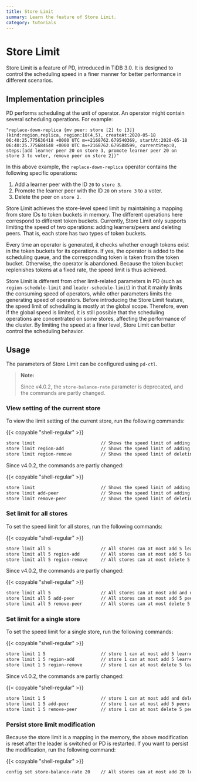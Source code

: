 ```yaml
---
title: Store Limit
summary: Learn the feature of Store Limit.
category: tutorials
---
```


# Store Limit

Store Limit is a feature of PD, introduced in TiDB 3.0. It is designed to control the scheduling speed in a finer manner for better performance in different scenarios.

## Implementation principles

PD performs scheduling at the unit of operator. An operator might contain several scheduling operations. For example:

```
"replace-down-replica {mv peer: store [2] to [3]} (kind:region,replica, region:10(4,5), createAt:2020-05-18 06:40:25.775636418 +0000 UTC m=+2168762.679540369, startAt:2020-05-18 06:40:25.775684648 +0000 UTC m=+2168762.679588599, currentStep:0, steps:[add learner peer 20 on store 3, promote learner peer 20 on store 3 to voter, remove peer on store 2])"
```

In this above example, the `replace-down-replica` operator contains the following specific operations:

1. Add a learner peer with the ID `20` to `store 3`.
2. Promote the learner peer with the ID `20` on `store 3` to a voter.
3. Delete the peer on `store 2`.

Store Limit achieves the store-level speed limit by maintaining a mapping from store IDs to token buckets in memory. The different operations here correspond to different token buckets. Currently, Store Limit only supports limiting the speed of two operations: adding learners/peers and deleting peers. That is, each store has two types of token buckets.

Every time an operator is generated, it checks whether enough tokens exist in the token buckets for its operations. If yes, the operator is added to the scheduling queue, and the corresponding token is taken from the token bucket. Otherwise, the operator is abandoned. Because the token bucket replenishes tokens at a fixed rate, the speed limit is thus achieved.

Store Limit is different from other limit-related parameters in PD (such as `region-schedule-limit` and `leader-schedule-limit`) in that it mainly limits the consuming speed of operators, while other parameters limits the generating speed of operators. Before introducing the Store Limit feature, the speed limit of scheduling is mostly at the global scope. Therefore, even if the global speed is limited, it is still possible that the scheduling operations are concentrated on some stores, affecting the performance of the cluster. By limiting the speed at a finer level, Store Limit can better control the scheduling behavior.

## Usage

The parameters of Store Limit can be configured using `pd-ctl`.

> **Note:**
>
> Since v4.0.2, the `store-balance-rate` parameter is deprecated, and the commands are partly changed.

### View setting of the current store

To view the limit setting of the current store, run the following commands:

{{< copyable "shell-regular" >}}

```bash
store limit                         // Shows the speed limit of adding learners/peers in all stores (if a specific type is not set, this command shows the speed of adding learners/peers).
store limit region-add              // Shows the speed limit of adding learners/peers in all stores.
store limit region-remove           // Shows the speed limit of deleting learners/peers in all stores. 
```

Since v4.0.2, the commands are partly changed:

{{< copyable "shell-regular" >}}

```bash
store limit                         // Shows the speed limit of adding and deleting peers in all stores.
store limit add-peer                // Shows the speed limit of adding peers in all stores.
store limit remove-peer             // Shows the speed limit of deleting peers in all stores. 
```

### Set limit for all stores

To set the speed limit for all stores, run the following commands:

{{< copyable "shell-regular" >}}

```bash
store limit all 5                   // All stores can at most add 5 learns/peers per minute (if a specific type is not set, this command sets the speed of adding learners/peers).
store limit all 5 region-add        // All stores can at most add 5 learns/peers per minute.
store limit all 5 region-remove     // All stores can at most delete 5 learns/peers per minute.
```

Since v4.0.2, the commands are partly changed:

{{< copyable "shell-regular" >}}

```bash
store limit all 5                   // All stores can at most add and delete 5 peers per minute.
store limit all 5 add-peer          // All stores can at most add 5 peers per minute.
store limit all 5 remove-peer       // All stores can at most delete 5 peers per minute.
```

### Set limit for a single store

To set the speed limit for a single store, run the following commands:

{{< copyable "shell-regular" >}}

```bash
store limit 1 5                     // store 1 can at most add 5 learners/peers per minute (if a specific type is not set, this command sets the speed of adding learners/peers).
store limit 1 5 region-add          // store 1 can at most add 5 learners/peers per minute.
store limit 1 5 region-remove       // store 1 can at most delete 5 learners/peers per minute.
```

Since v4.0.2, the commands are partly changed:

{{< copyable "shell-regular" >}}

```bash
store limit 1 5                     // store 1 can at most add and delete 5 peers per minute.
store limit 1 5 add-peer            // store 1 can at most add 5 peers per minute.
store limit 1 5 remove-peer         // store 1 can at most delete 5 peers per minute.
```

### Persist store limit modification

Because the store limit is a mapping in the memory, the above modification is reset after the leader is switched or PD is restarted. If you want to persist the modification, run the following command:

{{< copyable "shell-regular" >}}

```bash
config set store-balance-rate 20    // All stores can at most add 20 learners/peers or delete 20 peers per minute.
```
